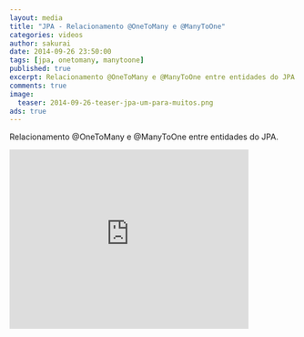 ```yaml
---
layout: media
title: "JPA - Relacionamento @OneToMany e @ManyToOne"
categories: videos
author: sakurai
date: 2014-09-26 23:50:00
tags: [jpa, onetomany, manytoone]
published: true
excerpt: Relacionamento @OneToMany e @ManyToOne entre entidades do JPA.
comments: true
image:
  teaser: 2014-09-26-teaser-jpa-um-para-muitos.png
ads: true
---
```


Relacionamento @OneToMany e @ManyToOne entre entidades do JPA.

<iframe width="420" height="315" src="https://www.youtube.com/embed/B5wArXmXy9M" frameborder="0" allowfullscreen></iframe>

